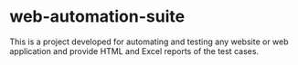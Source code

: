 # web-automation-suite
This is a project developed for automating and testing any website or web application and provide HTML and Excel reports of the test cases.

